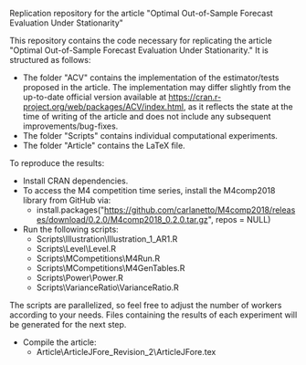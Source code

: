 Replication repository for the article "Optimal Out-of-Sample Forecast Evaluation Under Stationarity"

This repository contains the code necessary for replicating the article "Optimal Out-of-Sample Forecast Evaluation Under Stationarity." It is structured as follows:
- The folder "ACV" contains the implementation of the estimator/tests proposed in the article. The implementation may differ slightly from the up-to-date official version available at https://cran.r-project.org/web/packages/ACV/index.html, as it reflects the state at the time of writing of the article and does not include any subsequent improvements/bug-fixes.
- The folder "Scripts" contains individual computational experiments.
- The folder "Article" contains the LaTeX file.

To reproduce the results:
- Install CRAN dependencies.
- To access the M4 competition time series, install the M4comp2018 library from GitHub via:
    - install.packages("https://github.com/carlanetto/M4comp2018/releases/download/0.2.0/M4comp2018_0.2.0.tar.gz", repos = NULL)
- Run the following scripts:
    - Scripts\Illustration\Illustration_1_AR1.R
    - Scripts\Level\Level.R
    - Scripts\MCompetitions\M4Run.R
    - Scripts\MCompetitions\M4GenTables.R
    - Scripts\Power\Power.R
    - Scripts\VarianceRatio\VarianceRatio.R

The scripts are parallelized, so feel free to adjust the number of workers according to your needs.
Files containing the results of each experiment will be generated for the next step.

- Compile the article:
    - Article\ArticleJFore_Revision_2\ArticleJFore.tex
